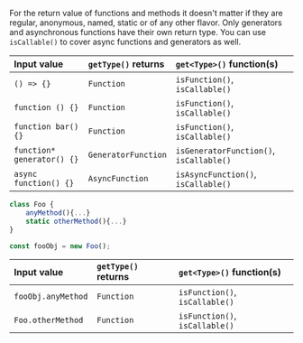 For the return value of functions and methods it doesn't matter if they are regular, anonymous, named, static or of any other flavor. Only generators and asynchronous functions have their own return type. You can use `isCallable()` to cover async functions and generators as well.


| Input value                | `getType()` returns | `get<Type>()` function(s)               |
|:---------------------------|:--------------------|:----------------------------------------|
| `() => {}`                 | `Function`          | `isFunction()`, `isCallable()`          |
| `function () {}`           | `Function`          | `isFunction()`, `isCallable()`          |
| `function bar() {}`        | `Function`          | `isFunction()`, `isCallable()`          |
| `function* generator() {}` | `GeneratorFunction` | `isGeneratorFunction()`, `isCallable()` |
| `async function() {}`      | `AsyncFunction`     | `isAsyncFunction()`, `isCallable()`     |

```js
class Foo {
    anyMethod(){...}
    static otherMethod(){...}
}

const fooObj = new Foo();
```
| Input value        | `getType()` returns | `get<Type>()` function(s)      |
|:-------------------|:--------------------|:-------------------------------|
| `fooObj.anyMethod` | `Function`          | `isFunction()`, `isCallable()` |
| `Foo.otherMethod`  | `Function`          | `isFunction()`, `isCallable()` |